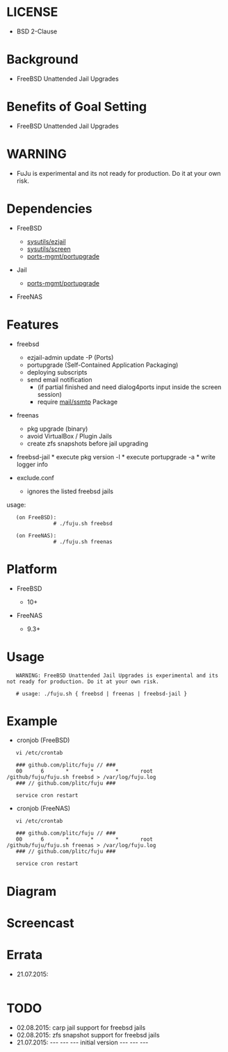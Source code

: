 
LICENSE
=======
* BSD 2-Clause

Background
==========
* FreeBSD Unattended Jail Upgrades

Benefits of Goal Setting
========================
* FreeBSD Unattended Jail Upgrades

WARNING
=======
* FuJu is experimental and its not ready for production. Do it at your own risk.

Dependencies
============
* FreeBSD
   * [sysutils/ezjail](https://www.freshports.org/sysutils/ezjail/)
   * [sysutils/screen](https://www.freshports.org/sysutils/screen/)
   * [ports-mgmt/portupgrade](https://www.freshports.org/ports-mgmt/portupgrade/)

* Jail
   * [ports-mgmt/portupgrade](https://www.freshports.org/ports-mgmt/portupgrade/)

* FreeNAS

Features
========
* freebsd
   * ezjail-admin update -P (Ports)
   * portupgrade (Self-Contained Application Packaging)
   * deploying subscripts
   * send email notification
      * (if partial finished and need dialog4ports input inside the screen session)
      * require [mail/ssmtp](https://www.freshports.org/mail/ssmtp/) Package

* freenas
   * pkg upgrade (binary)
   * avoid VirtualBox / Plugin Jails
   * create zfs snapshots before jail upgrading

* freebsd-jail
       * execute pkg version -l
       * execute portupgrade -a
       * write logger info

* exclude.conf
   * ignores the listed freebsd jails

usage:
```
   (on FreeBSD):
               # ./fuju.sh freebsd

   (on FreeNAS):
               # ./fuju.sh freenas
```

Platform
========
* FreeBSD
   * 10+

* FreeNAS
   * 9.3+

Usage
=====
```
   WARNING: FreeBSD Unattended Jail Upgrades is experimental and its not ready for production. Do it at your own risk.

   # usage: ./fuju.sh { freebsd | freenas | freebsd-jail }
```

Example
=======
* cronjob (FreeBSD)
```
   vi /etc/crontab

   ### github.com/plitc/fuju // ###
   00      6       *       *       *       root    /github/fuju/fuju.sh freebsd > /var/log/fuju.log
   ### // github.com/plitc/fuju ###

   service cron restart
```

* cronjob (FreeNAS)
```
   vi /etc/crontab

   ### github.com/plitc/fuju // ###
   00      6       *       *       *       root    /github/fuju/fuju.sh freenas > /var/log/fuju.log
   ### // github.com/plitc/fuju ###

   service cron restart
```

Diagram
=======

Screencast
==========

Errata
======
* 21.07.2015:
```
```

TODO
====
* 02.08.2015: carp jail support for freebsd jails
* 02.08.2015: zfs snapshot support for freebsd jails
* 21.07.2015: --- --- --- initial version --- --- ---

